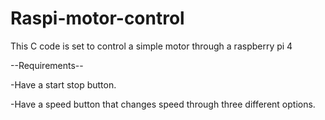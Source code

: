 # Raspi-motor-control

This C code is set to control a simple motor through a raspberry pi 4

   --Requirements--
   
   -Have a start stop button.
   
   -Have a speed button that changes speed through three different options. 
   
